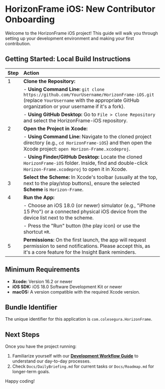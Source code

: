 # HorizonFrame iOS: New Contributor Onboarding

Welcome to the HorizonFrame iOS project! This guide will walk you through setting up your development environment and making your first contribution.

## Getting Started: Local Build Instructions

| Step | Action                                                                 |
| :--- | :--------------------------------------------------------------------- |
| 1    | **Clone the Repository:**
|      |    - **Using Command Line:** `git clone https://github.com/YourUsername/HorizonFrame-iOS.git` (replace `YourUsername` with the appropriate GitHub organization or your username if it's a fork).
|      |    - **Using GitHub Desktop:** Go to `File > Clone Repository` and select the HorizonFrame-iOS repository.
| 2    | **Open the Project in Xcode:**
|      |    - **Using Command Line:** Navigate to the cloned project directory (e.g., `cd HorizonFrame-iOS`) and then open the Xcode project: `open Horizon-Frame.xcodeproj`.
|      |    - **Using Finder/GitHub Desktop:** Locate the cloned `HorizonFrame-iOS` folder. Inside, find and double-click `Horizon-Frame.xcodeproj` to open it in Xcode.
| 3    | **Select the Scheme:** In Xcode's toolbar (usually at the top, next to the play/stop buttons), ensure the selected **Scheme** is `Horizon-Frame`.
| 4    | **Run the App:**
|      |    - Choose an iOS 18.0 (or newer) simulator (e.g., "iPhone 15 Pro") or a connected physical iOS device from the device list next to the scheme.
|      |    - Press the "Run" button (the play icon) or use the shortcut `⌘R`.
| 5    | **Permissions:** On the first launch, the app will request permission to send notifications. Please accept this, as it's a core feature for the Insight Bank reminders.

## Minimum Requirements

*   **Xcode:** Version 16.2 or newer
*   **iOS SDK:** iOS 18.0 Software Development Kit or newer
*   **macOS:** A version compatible with the required Xcode version.

## Bundle Identifier

The unique identifier for this application is `com.colesegura.HorizonFrame`.

## Next Steps

Once you have the project running:

1.  Familiarize yourself with our **[Development Workflow Guide](WorkflowGuide.md)** to understand our day-to-day processes.
2.  Check `Docs/DailyBriefing.md` for current tasks or `Docs/Roadmap.md` for longer-term goals.

Happy coding!